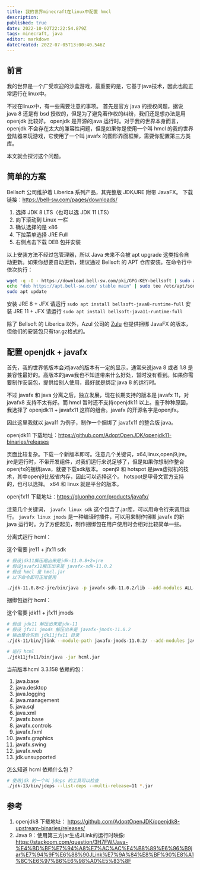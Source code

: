 ```yaml
---
title: 我的世界minecraft在linux中配置 hmcl
description: 
published: true
date: 2022-10-02T22:22:54.879Z
tags: minecraft, java
editor: markdown
dateCreated: 2022-07-05T13:00:40.546Z
---
```


## 前言

我的世界是一个广受欢迎的沙盒游戏，最重要的是，它基于java技术，因此也能正常运行在linux中。

不过在linux中，有一些需要注意的事项。 首先是官方 java 的授权问题，据说 java 8 还是有 bsd 授权的，但是为了避免著作权的纠纷，我们还是想办法是用 openjdk 比较好。 openjdk 是开源的java 运行时。对于我的世界本身而言，openjdk 不会存在太大的兼容性问题，但是如果你是使用一个叫 hmcl 的我的世界登陆器来玩游戏，它使用了一个叫 javafx 的图形界面框架，需要你配置第三方类库。

本文就会探讨这个问题。

## 简单的方案

Bellsoft 公司维护着 Liberica 系列产品，其完整版 JDK/JRE 附带 JavaFX。
下载链接：https://bell-sw.com/pages/downloads/

1. 选择 JDK 8 LTS（也可以选 JDK 11 LTS）
2. 向下滚动到 Linux 一栏
3. 确认选择的是 x86
4. 下拉菜单选择 JRE Full
5. 右侧点击下载 DEB 包并安装

以上安装方法不经过包管理器，所以 Java 未来不会被 apt upgrade 这类指令自动更新。如果你想要自动更新，建议通过 Bellsoft 的 APT 仓库安装。在命令行中依次执行：

```bash
wget -q -O - https://download.bell-sw.com/pki/GPG-KEY-bellsoft | sudo apt-key add -
echo "deb https://apt.bell-sw.com/ stable main" | sudo tee /etc/apt/sources.list.d/bellsoft.list
sudo apt update
```

安装 JRE 8 + JFX 请运行 `sudo apt install bellsoft-java8-runtime-full`
安装 JRE 11 + JFX 请运行 `sudo apt install bellsoft-java11-runtime-full`

除了 Bellsoft 的 Liberica 以外，Azul 公司的 [Zulu](https://www.azul.com/downloads/) 也提供捆绑 JavaFX 的版本，但他们的安装包只有tar.gz格式的。

## 配置 openjdk + javafx

首先，我的世界低版本会对java的版本有一定的显示，通常来说java 8 或者 1.8 是兼容性最好的。高版本的java我也不知道带来什么好处，暂时没有看到。如果你需要制作安装包，提供给别人使用，最好就是绑定 java 8 的运行时。

不过 javafx 和 java 分离之后，独立发展，现在长期支持的版本是 javafx 11，对javafx8 支持不太有好。而 hmcl 暂时还不支持openjdk11 以上。鉴于种种原因，我选择了 openjdk11 + javafx11 这样的组合。javafx 的开源名字是openjfx。

因此这里我就以 java11 为例子，制作一个捆绑了 javafx11 的整合版 java。

openjdk11 下载地址：<https://github.com/AdoptOpenJDK/openjdk11-binaries/releases>

页面比较复杂。下载一个新版本即可。注意几个关键词，x64,linux,openj9,jre。 jre是运行时，不带开发组件，对我们运行来说足够了，但是如果你想制作整合openjfx的捆绑java，就要下载sdk版本。 openj9 和 hotspot 是java虚拟机的技术，其中openj9比较省内存，因此可以选择这个。 hotspot是甲骨文官方支持的，也可以选择。 x64 和 linux 就是平台的版本。


openjfx11 下载地址：<https://gluonhq.com/products/javafx/>

注意几个关键词， `javafx linux sdk` 这个包含了.jar库，可以用命令行来调用运行。 `javafx linux jmods` 是一种编译时插件，可以用来制作捆绑 javafx 的新 java 运行时。为了方便起见，制作捆绑包在用户使用时会相对比较简单一些。

分离式运行 hcml：

这个需要 jre11 + jfx11 sdk

```bash
# 假设jdk11解压缩出来是jdk-11.0.8+2=jre
# 假设javafx11解压出来是 javafx-sdk-11.0.2
# 假设 hmcl 是 hmcl.jar
# 以下命令即可正常使用

./jdk-11.0.8+2-jre/bin/java -p javafx-sdk-11.0.2/lib --add-modules ALL-MODULE-PATH -jar hcml.jar
```

捆绑包运行 hcml：

这个需要 jdk11 + jfx11 jmods

```bash
# 假设 jdk11 解压出来是jdk-11
# 假设 jfx11 jmods 解压出来是 javafx-jmods-11.0.2
# 输出整合包到 jdk11jfx11 目录
./jdk-11/bin/jlink --module-path javafx-jmods-11.0.2/ --add-modules javafx.base,javafx.fxml,javafx.media,javafx.web,javafx.controls,javafx.graphics,javafx.swing,java.base,java.desktop,java.logging,java.management,java.sql,java.xml,jdk.unsupported --bind-services --output jdk11jfx11

# 运行 hcml
./jdk11jfx11/bin/java -jar hcml.jar
```

当前版本hcml 3.3.158 依赖的包：

1. java.base
1. java.desktop
1. java.logging
1. java.management
1. java.sql
1. java.xml
1. javafx.base
1. javafx.controls
1. javafx.fxml
1. javafx.graphics
1. javafx.swing
1. javafx.web
1. jdk.unsupported

怎么知道 hcml 依赖什么包？

```bash
# 使用jdk 的一个叫 jdeps 的工具可以检查
./jdk-13/bin/jdeps --list-deps --multi-release=11 *.jar
```

## 参考

1. openjdk8 下载地址： <https://github.com/AdoptOpenJDK/openjdk8-upstream-binaries/releases/>
2. Java 9：使用第三方jar生成JLink的运行时映像: <https://stackoom.com/question/3H7FW/Java-%E4%BD%BF%E7%94%A8%E7%AC%AC%E4%B8%89%E6%96%B9jar%E7%94%9F%E6%88%90JLink%E7%9A%84%E8%BF%90%E8%A1%8C%E6%97%B6%E6%98%A0%E5%83%8F>